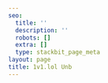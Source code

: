 ```yaml
---
seo:
  title: ''
  description: ''
  robots: []
  extra: []
  type: stackbit_page_meta
layout: page
title: 1v1.lol Unb
---
```

##
